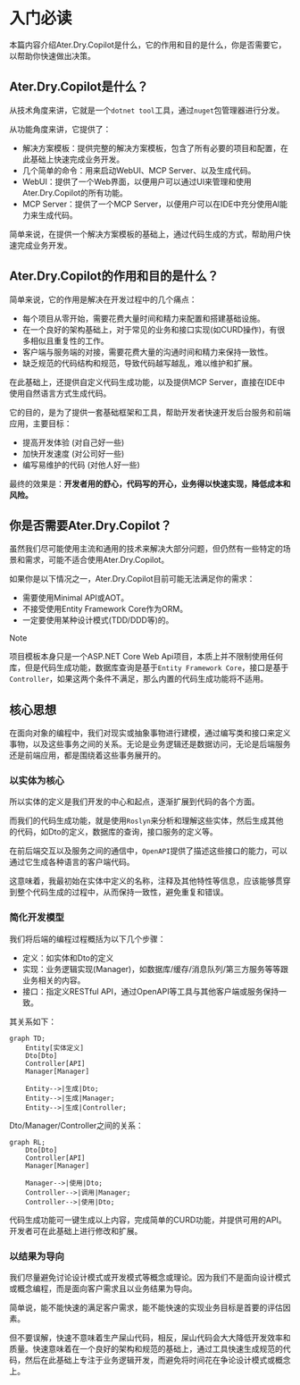 # 入门必读

本篇内容介绍Ater.Dry.Copilot是什么，它的作用和目的是什么，你是否需要它，以帮助你快速做出决策。

## Ater.Dry.Copilot是什么？

从技术角度来讲，它就是一个`dotnet tool`工具，通过`nuget`包管理器进行分发。

从功能角度来讲，它提供了：

- 解决方案模板：提供完整的解决方案模板，包含了所有必要的项目和配置，在此基础上快速完成业务开发。
- 几个简单的命令：用来启动WebUI、MCP Server、以及生成代码。
- WebUI：提供了一个Web界面，以便用户可以通过UI来管理和使用Ater.Dry.Copilot的所有功能。
- MCP Server：提供了一个MCP Server，以便用户可以在IDE中充分使用AI能力来生成代码。

简单来说，在提供一个解决方案模板的基础上，通过代码生成的方式，帮助用户快速完成业务开发。

## Ater.Dry.Copilot的作用和目的是什么？

简单来说，它的作用是解决在开发过程中的几个痛点：

- 每个项目从零开始，需要花费大量时间和精力来配置和搭建基础设施。
- 在一个良好的架构基础上，对于常见的业务和接口实现(如CURD操作)，有很多相似且重复性的工作。
- 客户端与服务端的对接，需要花费大量的沟通时间和精力来保持一致性。
- 缺乏规范的代码结构和规范，导致代码越写越乱，难以维护和扩展。

在此基础上，还提供自定义代码生成功能，以及提供MCP Server，直接在IDE中使用自然语言方式生成代码。

它的目的，是为了提供一套基础框架和工具，帮助开发者快速开发后台服务和前端应用，主要目标：

- 提高开发体验 (对自己好一些)
- 加快开发速度 (对公司好一些)
- 编写易维护的代码 (对他人好一些)

最终的效果是：**开发者用的舒心，代码写的开心，业务得以快速实现，降低成本和风险。**

## 你是否需要Ater.Dry.Copilot？

虽然我们尽可能使用主流和通用的技术来解决大部分问题，但仍然有一些特定的场景和需求，可能不适合使用Ater.Dry.Copilot。

如果你是以下情况之一，Ater.Dry.Copilot目前可能无法满足你的需求：

- 需要使用Minimal API或AOT。
- 不接受使用Entity Framework Core作为ORM。
- 一定要使用某种设计模式(TDD/DDD等)的。

> [!NOTE]
> 项目模板本身只是一个ASP.NET Core Web Api项目，本质上并不限制使用任何库，但是代码生成功能，数据库查询是基于`Entity Framework Core`，接口是基于`Controller`，如果这两个条件不满足，那么内置的代码生成功能将不适用。

## 核心思想

在面向对象的编程中，我们对现实或抽象事物进行建模，通过编写类和接口来定义事物，以及这些事务之间的关系。无论是业务逻辑还是数据访问，无论是后端服务还是前端应用，都是围绕着这些事务展开的。

### 以实体为核心

所以实体的定义是我们开发的中心和起点，逐渐扩展到代码的各个方面。

而我们的代码生成功能，就是使用`Roslyn`来分析和理解这些实体，然后生成其他的代码，如Dto的定义，数据库的查询，接口服务的定义等。

在前后端交互以及服务之间的通信中，`OpenAPI`提供了描述这些接口的能力，可以通过它生成各种语言的客户端代码。

这意味着，我最初始在实体中定义的名称，注释及其他特性等信息，应该能够贯穿到整个代码生成的过程中，从而保持一致性，避免重复和错误。

### 简化开发模型

我们将后端的编程过程概括为以下几个步骤：

- 定义：如实体和Dto的定义
- 实现：业务逻辑实现(Manager)，如数据库/缓存/消息队列/第三方服务等等跟业务相关的内容。
- 接口：指定义RESTful API，通过OpenAPI等工具与其他客户端或服务保持一致。

其关系如下：

```mermaid
graph TD;
    Entity[实体定义]
    Dto[Dto]
    Controller[API]
    Manager[Manager]

    Entity-->|生成|Dto;
    Entity-->|生成|Manager;
    Entity-->|生成|Controller;
```

Dto/Manager/Controller之间的关系：

```mermaid
graph RL;
    Dto[Dto]
    Controller[API]
    Manager[Manager]

    Manager-->|使用|Dto;
    Controller-->|调用|Manager;
    Controller-->|使用|Dto;
```

代码生成功能可一键生成以上内容，完成简单的CURD功能，并提供可用的API。开发者可在此基础上进行修改和扩展。

### 以结果为导向

我们尽量避免讨论设计模式或开发模式等概念或理论。因为我们不是面向设计模式或概念编程，而是面向客户需求且以业务结果为导向。

简单说，能不能快速的满足客户需求，能不能快速的实现业务目标是首要的评估因素。

但不要误解，快速不意味着生产屎山代码，相反，屎山代码会大大降低开发效率和质量。快速意味着在一个良好的架构和规范的基础上，通过工具快速生成规范的代码，然后在此基础上专注于业务逻辑开发，而避免将时间花在争论设计模式或概念上。

## 